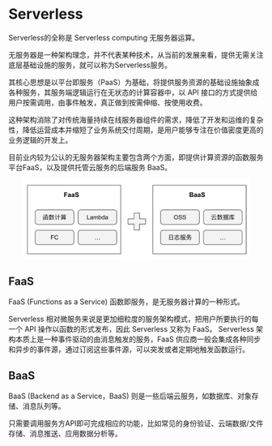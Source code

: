 # Serverless

Serverless的全称是 Serverless computing 无服务器运算。

无服务器是一种架构理念，并不代表某种技术，从当前的发展来看，提供无需关注底层基础设施的服务，就可以称为Serverless服务。

其核心思想是以平台即服务（PaaS）为基础，将提供服务资源的基础设施抽象成各种服务，其服务端逻辑运行在无状态的计算容器中，以 API 接口的方式提供给用户按需调用，由事件触发，真正做到按需伸缩、按使用收费。

这种架构消除了对传统海量持续在线服务器组件的需求，降低了开发和运维的复杂性，降低运营成本并缩短了业务系统交付周期，是用户能够专注在价值密度更高的业务逻辑的开发上。

目前业内较为公认的无服务器架构主要包含两个方面，即提供计算资源的函数服务平台FaaS，以及提供托管云服务的后端服务 BaaS。

<div  align="center">
	<img src="../assets/serverless.png" width = "450"  align=center />
</div>

## FaaS

FaaS (Functions as a Service) 函数即服务，是无服务器计算的一种形式。

Serverless 相对微服务来说是更加细粒度的服务架构模式，把用户所要执行的每一个 API 操作以函数的形式发布，因此 Serverless 又称为 FaaS。
Serverless 架构本质上是一种事件驱动的由消息触发的服务，FaaS 供应商一般会集成各种同步和异步的事件源，通过订阅这些事件源，可以突发或者定期地触发函数运行。

## BaaS

BaaS (Backend as a Service，BaaS) 则是一些后端云服务，如数据库、对象存储、消息队列等。

只需要调用服务方API即可完成相应的功能，比如常见的身份验证、云端数据/文件存储、消息推送、应用数据分析等。